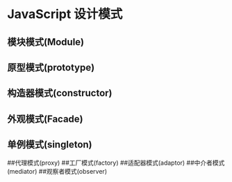 # JavaScript 设计模式
## 模块模式(Module)
## 原型模式(prototype)
## 构造器模式(constructor)
## 外观模式(Facade)
## 单例模式(singleton)
##代理模式(proxy)
##工厂模式(factory)
##适配器模式(adaptor)
##中介者模式(mediator)
##观察者模式(observer)
